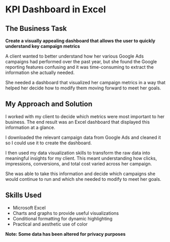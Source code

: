 # KPI Dashboard in Excel

## The Business Task

**Create a visually appealing dashboard that allows the user to quickly understand key campaign metrics**

A client wanted to better understand how her various Google Ads campaigns had performed over the past year, but she found the Google reporting features confusing and it was time-consuming to extract the information she actually needed.

She needed a dashboard that visualized her campaign metrics in a way that helped her decide how to modify them moving forward to meet her goals.

## My Approach and Solution

I worked with my client to decide which metrics were most important to her business. The end result was an Excel dashboard that displayed this information at a glance.

I downloaded the relevant campaign data from Google Ads and cleaned it so I could use it to create the dashboard.

I then used my data visualization skills to transform the raw data into meaningful insights for my client. This meant understanding how clicks, impressions, conversions, and total cost varied across her campaign.

She was able to take this information and decide which campaigns she would continue to run and which she needed to modify to meet her goals.

## Skills Used
- Microsoft Excel
- Charts and graphs to provide useful visualizations
- Conditional formatting for dynamic highlighting
- Practical and aesthetic use of color

**Note: Some data has been altered for privacy purposes**
